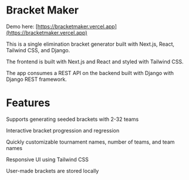 # Bracket Maker

Demo here: [https://bracketmaker.vercel.app](https://bracketmaker.vercel.app)

This is a single elimination bracket generator built with Next.js, React, Tailwind CSS, and Django.

The frontend is built with Next.js and React and styled with Tailwind CSS.

The app consumes a REST API on the backend built with Django with Django REST framework.

# Features

Supports generating seeded brackets with 2-32 teams

Interactive bracket progression and regression

Quickly customizable tournament names, number of teams, and team names

Responsive UI using Tailwind CSS

User-made brackets are stored locally
